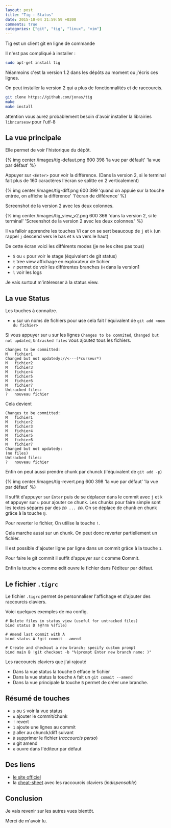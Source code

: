 ```yaml
---
layout: post
title: "Tig : Status"
date: 2015-10-04 21:59:59 +0200
comments: true
categories: ["git", "tig", "linux", "vim"]
---
```


Tig est un client git en ligne de commande

Il n'est pas compliqué à installer : 

``` bash
sudo apt-get install tig
```

Néanmoins c'est la version 1.2 dans les dépôts au moment ou j'écris ces lignes.

On peut installer la version 2 qui a plus de fonctionnalités et de raccourcis.

``` bash
git clone https://github.com/jonas/tig
make
make install
```
attention vous aurez probablement besoin d'avoir installer la librairies `libncursesw` pour l'utf-8
## La vue principale
Elle permet de voir l'historique du dépôt.

{% img center /images/tig-defaut.png 600 398 'la vue par défault' 'la vue par défaut' %}


Appuyer sur `<Enter>` pour voir la différence. (Dans la version 2, si le terminal fait plus de 160 caractères l'écran se splitte en 2 verticalement)

{% img center /images/tig-diff.png 600 399 'quand on appuie sur la touche entrée, on affiche la différence' 'l'écran de différence' %}

Screenshot de la version 2 avec les deux colonnes.

{% img center /images/tig_view_v2.png 600 366 'dans la version 2, si le terminal' 'Screenshot de la version 2 avec les deux colonnes.' %}

Il va falloir apprendre les touches Vi car on se sert beaucoup de `j` et `k` (un rappel `j` descend vers le bas et `k` va vers le haut)

De cette écran voici les différents modes (je ne les cites pas tous)

 * `S` ou `s` pour voir le stage (équivalent de git status)
 * `t` tree view affichage en explorateur de fichier
 * `r` permet de voir les différentes branches (`H` dans la version1
 * `l` voir les logs

Je vais surtout m'intéresser à la status view. 

## La vue Status

Les touches à connaitre.

 * `u` sur un noms de fichiers pour **u**se cela fait l'équivalent de `git add <nom du fichier>`

Si vous appuyer sur `u` sur les lignes `Changes to be commited`, `Changed but not updated`, `Untracked files` vous ajoutez tous les fichiers.

```
Changes to be committed:
M   fichier1
Changed but not updatedy://<---(*curseur*) 
M   fichier2
M   fichier3
M   fichier4
M   fichier5
M   fichier6
M   fichier7
Untracked files:
?   nouveau fichier
```

Cela devient 

```
Changes to be committed:
M   fichier1
M   fichier2
M   fichier3
M   fichier4
M   fichier5
M   fichier6
M   fichier7
Changed but not updatedy:
(no files)
Untracked files:
?   nouveau fichier
```

Enfin on peut aussi prendre chunk par chunck (l'équivalent de `git add -p`)

{% img center /images/tig-revert.png 600 398 'la vue par défaut' 'la vue par défaut' %}

Il suffit d'appuyer sur `Enter` puis de se déplacer dans le commit avec `j` et `k` et appuyer sur `u` pour ajouter ce chunk. Les chunks pour faire simple sont les textes séparés par des `@@ ... @@`. On se déplace de chunk en chunk grâce à la touche `@`.

Pour reverter le fichier, On utilise la touche `!`. 

Cela marche aussi sur un chunk. On peut donc reverter partiellement un fichier.

Il est possible d'ajouter ligne par ligne dans un commit grâce à la touche `1`.

Pour faire le git commit il suffit d'appuyer sur `C` comme **C**ommit.

Enfin la touche `e` comme **e**dit ouvre le fichier dans l'éditeur par défaut.

## Le fichier `.tigrc`

Le fichier `.tigrc` permet de personnaliser l'affichage et d'ajouter des raccourcis claviers.

Voici quelques exemples de ma config.

``` 
# Delete files in status view (useful for untracked files)
bind status D !@?rm %(file)

# Amend last commit with A
bind status A !git commit --amend

# Create and checkout a new branch; specify custom prompt
bind main B !git checkout -b "%(prompt Enter new branch name: )"
```
Les raccourcis claviers que j'ai rajouté

 * Dans la vue status la touche `D` efface le fichier
 * Dans la vue status la touche `A` fait un `git commit --amend`
 * Dans la vue principale la touche `B` permet de créer une branche.


## Résumé de touches

 * `s` ou `S` voir la vue status
 * `u` ajouter le commit/chunk
 * `!` revert
 * `1` ajoute une lignes au commit
 * `@` aller au chunck/diff suivant
 * `D` supprimer le fichier (*raccourcis perso*)
 * `A` git amend
 * `e` ouvre dans l'éditeur par défaut

## Des liens

 * [le site officiel](http://jonas.nitro.dk/tig/)
 * la [cheat-sheet](https://github.com/pmiossec/tig-cheat-sheet) avec les raccourcis claviers (*indispensable*)

## Conclusion 

Je vais revenir sur les autres vues bientôt.

Merci de m'avoir lu.
